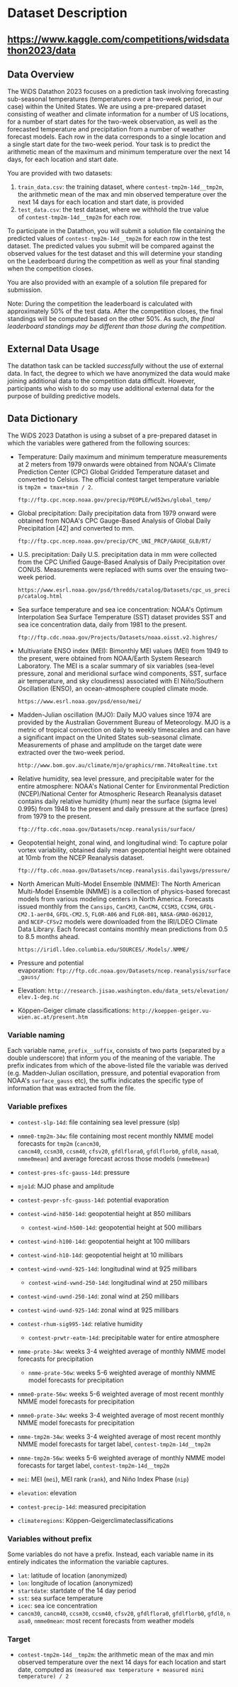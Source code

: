 # Dataset Description

<https://www.kaggle.com/competitions/widsdatathon2023/data>
---

## Data Overview

The WiDS Datathon 2023 focuses on a prediction task involving forecasting sub-seasonal temperatures (temperatures over a two-week period, in our case) within the United States. We are using a pre-prepared dataset consisting of weather and climate information for a number of US locations, for a number of start dates for the two-week observation, as well as the forecasted temperature and precipitation from a number of weather forecast models. Each row in the data corresponds to a single location and a single start date for the two-week period. Your task is to predict the arithmetic mean of the maximum and minimum temperature over the next 14 days, for each location and start date.

You are provided with two datasets:

1. `train_data.csv`: the training dataset, where `contest-tmp2m-14d__tmp2m`, the arithmetic mean of the max and min observed temperature over the next 14 days for each location and start date, is provided
2. `test_data.csv`: the test dataset, where we withhold the true value of `contest-tmp2m-14d__tmp2m` for each row.

To participate in the Datathon, you will submit a solution file containing the predicted values of `contest-tmp2m-14d__tmp2m` for each row in the test dataset. The predicted values you submit will be compared against the observed values for the test dataset and this will determine your standing on the Leaderboard during the competition as well as your final standing when the competition closes.

You are also provided with an example of a solution file prepared for submission.

Note: During the competition the leaderboard is calculated with approximately 50% of the test data. After the competition closes, the final standings will be computed based on the other 50%. As such, *the final leaderboard standings may be different than those during the competition*.

## External Data Usage

The datathon task can be tackled *successfully* without the use of external data. In fact, the degree to which we have anonymized the data would make joining additional data to the competition data difficult. However, participants who wish to do so may use additional external data for the purpose of building predictive models.

## Data Dictionary

The WiDS 2023 Datathon is using a subset of a pre-prepared dataset in which the variables were gathered from the following sources:

- Temperature: Daily maximum and minimum temperature measurements at 2 meters from 1979 onwards were obtained from NOAA's Climate Prediction Center (CPC) Global Gridded Temperature dataset and converted to Celsius. The official contest target temperature variable is `tmp2m = tmax+tmin / 2`.

    `ftp://ftp.cpc.ncep.noaa.gov/precip/PEOPLE/wd52ws/global_temp/`

- Global precipitation: Daily precipitation data from 1979 onward were obtained from NOAA's CPC Gauge-Based Analysis of Global Daily Precipitation [42] and converted to mm.

    `ftp://ftp.cpc.ncep.noaa.gov/precip/CPC_UNI_PRCP/GAUGE_GLB/RT/`

- U.S. precipitation: Daily U.S. precipitation data in mm were collected from the CPC Unified Gauge-Based Analysis of Daily Precipitation over CONUS. Measurements were replaced with sums over the ensuing two-week period.

    `https://www.esrl.noaa.gov/psd/thredds/catalog/Datasets/cpc_us_precip/catalog.html`

- Sea surface temperature and sea ice concentration: NOAA's Optimum Interpolation Sea Surface Temperature (SST) dataset provides SST and sea ice concentration data, daily from 1981 to the present.

    `ftp://ftp.cdc.noaa.gov/Projects/Datasets/noaa.oisst.v2.highres/`

- Multivariate ENSO index (MEI): Bimonthly MEI values (MEI) from 1949 to the present, were obtained from NOAA/Earth System Research Laboratory. The MEI is a scalar summary of six variables (sea-level pressure, zonal and meridional surface wind components, SST, surface air temperature, and sky cloudiness) associated with El Niño/Southern Oscillation (ENSO), an ocean-atmosphere coupled climate mode.

    `https://www.esrl.noaa.gov/psd/enso/mei/`

- Madden-Julian oscillation (MJO): Daily MJO values since 1974 are provided by the Australian Government Bureau of Meteorology. MJO is a metric of tropical convection on daily to weekly timescales and can have a significant impact on the United States sub-seasonal climate. Measurements of phase and amplitude on the target date were extracted over the two-week period.

    `http://www.bom.gov.au/climate/mjo/graphics/rmm.74toRealtime.txt`

- Relative humidity, sea level pressure, and precipitable water for the entire atmosphere: NOAA's National Center for Environmental Prediction (NCEP)/National Center for Atmospheric Research Reanalysis dataset contains daily relative humidity (rhum) near the surface (sigma level 0.995) from 1948 to the present and daily pressure at the surface (pres) from 1979 to the present.

    `ftp://ftp.cdc.noaa.gov/Datasets/ncep.reanalysis/surface/`

- Geopotential height, zonal wind, and longitudinal wind: To capture polar vortex variability, obtained daily mean geopotential height were obtained at 10mb from the NCEP Reanalysis dataset.

    `ftp://ftp.cdc.noaa.gov/Datasets/ncep.reanalysis.dailyavgs/pressure/`

- North American Multi-Model Ensemble (NMME): The North American Multi-Model Ensemble (NMME) is a collection of physics-based forecast models from various modeling centers in North America. Forecasts issued monthly from the `Cansips`, `CanCM3`, `CanCM4`, `CCSM3`, `CCSM4`, `GFDL-CM2.1-aer04`, `GFDL-CM2.5`, `FLOR-A06` and `FLOR-B01`, `NASA-GMAO-062012`, and `NCEP-CFSv2` models were downloaded from the IRI/LDEO Climate Data Library. Each forecast contains monthly mean predictions from 0.5 to 8.5 months ahead.

    `https://iridl.ldeo.columbia.edu/SOURCES/.Models/.NMME/`

- Pressure and potential evaporation: `ftp://ftp.cdc.noaa.gov/Datasets/ncep.reanalysis/surface_gauss/`

- Elevation: `http://research.jisao.washington.edu/data_sets/elevation/elev.1-deg.nc`

- Köppen-Geiger climate classifications: `http://koeppen-geiger.vu-wien.ac.at/present.htm`

### Variable naming

Each variable name, `prefix__suffix`, consists of two parts (separated by a double underscore) that inform you of the meaning of the variable. The prefix indicates from which of the above-listed file the variable was derived (e.g. Madden-Julian oscillation, pressure, and potential evaporation from NOAA's `surface_gauss` etc), the suffix indicates the specific type of information that was extracted from the file.

### Variable prefixes

- `contest-slp-14d`: file containing sea level pressure (slp)

- `nmme0-tmp2m-34w`: file containing most recent monthly NMME model forecasts for `tmp2m` (`cancm30`,\
    `cancm40`, `ccsm30`, `ccsm40`, `cfsv20`, `gfdlflora0`, `gfdlflorb0`, `gfdl0`, `nasa0`,\
    `nmme0mean`) and average forecast across those models (`nmme0mean`)

- `contest-pres-sfc-gauss-14d`: pressure

- `mjo1d`: MJO phase and amplitude

- `contest-pevpr-sfc-gauss-14d`: potential evaporation

- `contest-wind-h850-14d`: geopotential height at 850 millibars

  - `contest-wind-h500-14d`: geopotential height at 500 millibars
- `contest-wind-h100-14d`: geopotential height at 100 millibars

- `contest-wind-h10-14d`: geopotential height at 10 millibars

- `contest-wind-vwnd-925-14d`: longitudinal wind at 925 millibars

  - `contest-wind-vwnd-250-14d`: longitudinal wind at 250 millibars
- `contest-wind-uwnd-250-14d`: zonal wind at 250 millibars

- `contest-wind-uwnd-925-14d`: zonal wind at 925 millibars

- `contest-rhum-sig995-14d`: relative humidity

  - `contest-prwtr-eatm-14d`: precipitable water for entire atmosphere
- `nmme-prate-34w`: weeks 3-4 weighted average of monthly NMME model forecasts for precipitation

  - `nmme-prate-56w`: weeks 5-6 weighted average of monthly NMME model forecasts for precipitation
- `nmme0-prate-56w`: weeks 5-6 weighted average of most recent monthly NMME model forecasts for precipitation

- `nmme0-prate-34w`: weeks 3-4 weighted average of most recent monthly NMME model forecasts for precipitation

- `nmme-tmp2m-34w`: weeks 3-4 weighted average of most recent monthly NMME model forecasts for target label, `contest-tmp2m-14d__tmp2m`

- `nmme-tmp2m-56w`: weeks 5-6 weighted average of monthly NMME model forecasts for target label, `contest-tmp2m-14d__tmp2m`

- `mei`: MEI (`mei`), MEI rank (`rank`), and Niño Index Phase (`nip`)

- `elevation`: elevation

- `contest-precip-14d`: measured precipitation

- `climateregions`: Köppen-Geigerclimateclassifications

### Variables without prefix

Some variables do not have a prefix. Instead, each variable name in its entirely indicates the information the variable captures.

- `lat`: latitude of location (anonymized)
- `lon`: longitude of location (anonymized)
- `startdate`: startdate of the 14 day period
- `sst`: sea surface temperature
- `icec`: sea ice concentration
- `cancm30`, `cancm40`, `ccsm30`, `ccsm40`, `cfsv20`, `gfdlflora0`, `gfdlflorb0`, `gfdl0`, `nasa0`, `nmme0mean`: most recent forecasts from weather models

### Target

- `contest-tmp2m-14d__tmp2m`: the arithmetic mean of the max and min observed temperature over the next 14 days for each location and start date, computed as `(measured max temperature + measured mini temperature) / 2`
